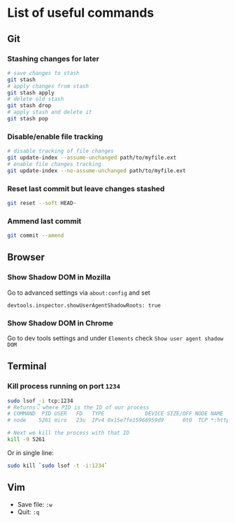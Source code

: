 # List of useful commands

## Git

### Stashing changes for later
```zsh
# save changes to stash
git stash
# apply changes from stash
git stash apply
# delete old stash
git stash drop
# apply stash and delete it
git stash pop
```

### Disable/enable file tracking
```zsh
# disable tracking of file changes
git update-index --assume-unchanged path/to/myfile.ext
# enable file changes tracking
git update-index --no-assume-unchanged path/to/myfile.ext
```

### Reset last commit but leave changes stashed
```zsh
git reset --soft HEAD~ 
```

### Ammend last commit
```zsh
git commit --amend
```

## Browser

### Show Shadow DOM in Mozilla
Go to advanced settings via `about:config` and set 
```
devtools.inspector.showUserAgentShadowRoots: true
```

### Show Shadow DOM in Chrome
Go to dev tools settings and under `Elements` check `Show user agent shadow DOM`

## Terminal

### Kill process running on port `1234`

```zsh
sudo lsof -i tcp:1234
# Returns👇 where PID is the ID of our process
# COMMAND  PID USER   FD   TYPE             DEVICE SIZE/OFF NODE NAME
# node    5261 miro   23u  IPv4 0x15e7fe15968959d9      0t0  TCP *:http-alt (LISTEN)

# Next we kill the process with that ID
kill -9 5261
```

Or in single line:
```zsh
sudo kill `sudo lsof -t -i:1234`
```

## Vim
* Save file: `:w`
* Quit: `:q`
